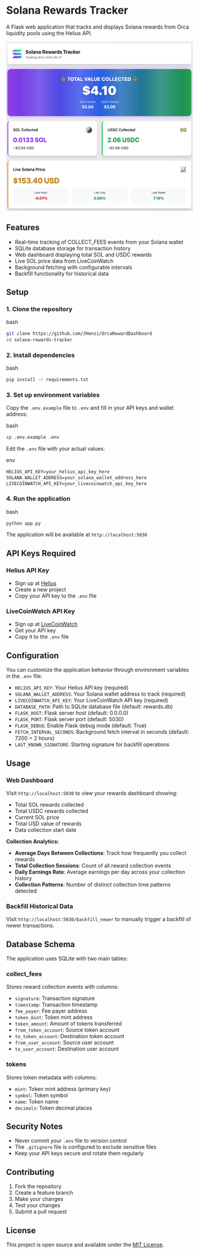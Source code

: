 # Solana Rewards Tracker

A Flask web application that tracks and displays Solana rewards from Orca liquidity pools using the Helius API.

![Screenshot](Screenshot.png)

## Features

- Real-time tracking of COLLECT_FEES events from your Solana wallet
- SQLite database storage for transaction history
- Web dashboard displaying total SOL and USDC rewards
- Live SOL price data from LiveCoinWatch
- Background fetching with configurable intervals
- Backfill functionality for historical data

## Setup

### 1\. Clone the repository

bash

```bash
git clone https://github.com/JHenzi/OrcaRewardDashboard
cd solana-rewards-tracker
```

### 2\. Install dependencies

bash

```bash
pip install -r requirements.txt
```

### 3\. Set up environment variables

Copy the `.env.example` file to `.env` and fill in your API keys and wallet address:

bash

```bash
cp .env.example .env
```

Edit the `.env` file with your actual values:

env

```env
HELIUS_API_KEY=your_helius_api_key_here
SOLANA_WALLET_ADDRESS=your_solana_wallet_address_here
LIVECOINWATCH_API_KEY=your_livecoinwatch_api_key_here
```

### 4\. Run the application

bash

```bash
python app.py
```

The application will be available at `http://localhost:5030`

## API Keys Required

### Helius API Key

- Sign up at [Helius](https://helius.xyz/)
- Create a new project
- Copy your API key to the `.env` file

### LiveCoinWatch API Key

- Sign up at [LiveCoinWatch](https://www.livecoinwatch.com/tools/api)
- Get your API key
- Copy it to the `.env` file

## Configuration

You can customize the application behavior through environment variables in the `.env` file:

- `HELIUS_API_KEY`: Your Helius API key (required)
- `SOLANA_WALLET_ADDRESS`: Your Solana wallet address to track (required)
- `LIVECOINWATCH_API_KEY`: Your LiveCoinWatch API key (required)
- `DATABASE_PATH`: Path to SQLite database file (default: rewards.db)
- `FLASK_HOST`: Flask server host (default: 0.0.0.0)
- `FLASK_PORT`: Flask server port (default: 5030)
- `FLASK_DEBUG`: Enable Flask debug mode (default: True)
- `FETCH_INTERVAL_SECONDS`: Background fetch interval in seconds (default: 7200 = 2 hours)
- `LAST_KNOWN_SIGNATURE`: Starting signature for backfill operations

## Usage

### Web Dashboard

Visit `http://localhost:5030` to view your rewards dashboard showing:

- Total SOL rewards collected
- Total USDC rewards collected
- Current SOL price
- Total USD value of rewards
- Data collection start date

**Collection Analytics:**

- **Average Days Between Collections**: Track how frequently you collect rewards
- **Total Collection Sessions**: Count of all reward collection events
- **Daily Earnings Rate**: Average earnings per day across your collection history
- **Collection Patterns**: Number of distinct collection time patterns detected

### Backfill Historical Data

Visit `http://localhost:5030/backfill_newer` to manually trigger a backfill of newer transactions.

## Database Schema

The application uses SQLite with two main tables:

### collect_fees

Stores reward collection events with columns:

- `signature`: Transaction signature
- `timestamp`: Transaction timestamp
- `fee_payer`: Fee payer address
- `token_mint`: Token mint address
- `token_amount`: Amount of tokens transferred
- `from_token_account`: Source token account
- `to_token_account`: Destination token account
- `from_user_account`: Source user account
- `to_user_account`: Destination user account

### tokens

Stores token metadata with columns:

- `mint`: Token mint address (primary key)
- `symbol`: Token symbol
- `name`: Token name
- `decimals`: Token decimal places

## Security Notes

- Never commit your `.env` file to version control
- The `.gitignore` file is configured to exclude sensitive files
- Keep your API keys secure and rotate them regularly

## Contributing

1. Fork the repository
2. Create a feature branch
3. Make your changes
4. Test your changes
5. Submit a pull request

## License

This project is open source and available under the [MIT License](LICENSE).
